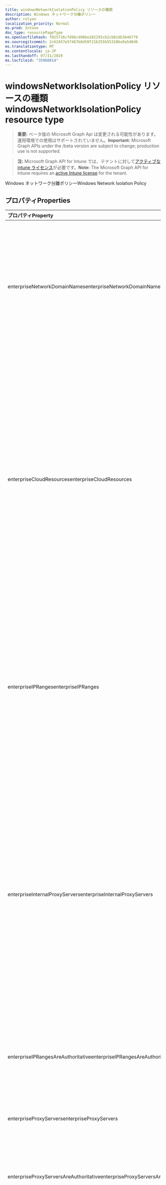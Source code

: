```yaml
---
title: windowsNetworkIsolationPolicy リソースの種類
description: Windows ネットワーク分離ポリシー
author: rolyon
localization_priority: Normal
ms.prod: Intune
doc_type: resourcePageType
ms.openlocfilehash: f025726cfd9bcd90be102293cb2cb81db3b46778
ms.sourcegitcommit: 2c62457e57467b8d50f21b255b553106a9a5d8d6
ms.translationtype: MT
ms.contentlocale: ja-JP
ms.lasthandoff: 07/31/2019
ms.locfileid: "35968814"
---
```

# <a name="windowsnetworkisolationpolicy-resource-type"></a><span data-ttu-id="c0118-103">windowsNetworkIsolationPolicy リソースの種類</span><span class="sxs-lookup"><span data-stu-id="c0118-103">windowsNetworkIsolationPolicy resource type</span></span>

> <span data-ttu-id="c0118-104">**重要:** ベータ版の Microsoft Graph Api は変更される可能性があります。運用環境での使用はサポートされていません。</span><span class="sxs-lookup"><span data-stu-id="c0118-104">**Important:** Microsoft Graph APIs under the /beta version are subject to change; production use is not supported.</span></span>

> <span data-ttu-id="c0118-105">**注:** Microsoft Graph API for Intune では、テナントに対して[アクティブな intune ライセンス](https://go.microsoft.com/fwlink/?linkid=839381)が必要です。</span><span class="sxs-lookup"><span data-stu-id="c0118-105">**Note:** The Microsoft Graph API for Intune requires an [active Intune license](https://go.microsoft.com/fwlink/?linkid=839381) for the tenant.</span></span>

<span data-ttu-id="c0118-106">Windows ネットワーク分離ポリシー</span><span class="sxs-lookup"><span data-stu-id="c0118-106">Windows Network Isolation Policy</span></span>

## <a name="properties"></a><span data-ttu-id="c0118-107">プロパティ</span><span class="sxs-lookup"><span data-stu-id="c0118-107">Properties</span></span>
|<span data-ttu-id="c0118-108">プロパティ</span><span class="sxs-lookup"><span data-stu-id="c0118-108">Property</span></span>|<span data-ttu-id="c0118-109">型</span><span class="sxs-lookup"><span data-stu-id="c0118-109">Type</span></span>|<span data-ttu-id="c0118-110">説明</span><span class="sxs-lookup"><span data-stu-id="c0118-110">Description</span></span>|
|:---|:---|:---|
|<span data-ttu-id="c0118-111">enterpriseNetworkDomainNames</span><span class="sxs-lookup"><span data-stu-id="c0118-111">enterpriseNetworkDomainNames</span></span>|<span data-ttu-id="c0118-112">文字列コレクション</span><span class="sxs-lookup"><span data-stu-id="c0118-112">String collection</span></span>|<span data-ttu-id="c0118-113">これは、エンタープライズの境界を構成するドメインのリストです。</span><span class="sxs-lookup"><span data-stu-id="c0118-113">This is the list of domains that comprise the boundaries of the enterprise.</span></span> <span data-ttu-id="c0118-114">デバイスに送信されるこれらのドメインのいずれかのデータは、エンタープライズデータとして保護されています。</span><span class="sxs-lookup"><span data-stu-id="c0118-114">Data from one of these domains that is sent to a device will be considered enterprise data and protected.</span></span> <span data-ttu-id="c0118-115">これらの場所は、エンタープライズデータの共有先として安全であると見なされます。</span><span class="sxs-lookup"><span data-stu-id="c0118-115">These locations will be considered a safe destination for enterprise data to be shared to.</span></span>|
|<span data-ttu-id="c0118-116">enterpriseCloudResources</span><span class="sxs-lookup"><span data-stu-id="c0118-116">enterpriseCloudResources</span></span>|<span data-ttu-id="c0118-117">[proxiedDomain](../resources/intune-shared-proxieddomain.md) コレクション</span><span class="sxs-lookup"><span data-stu-id="c0118-117">[proxiedDomain](../resources/intune-shared-proxieddomain.md) collection</span></span>|<span data-ttu-id="c0118-118">クラウドでホストされている、保護する必要があるエンタープライズリソースドメインの一覧が含まれています。</span><span class="sxs-lookup"><span data-stu-id="c0118-118">Contains a list of enterprise resource domains hosted in the cloud that need to be protected.</span></span> <span data-ttu-id="c0118-119">これらのリソースへの接続は、エンタープライズ データと見なされます。</span><span class="sxs-lookup"><span data-stu-id="c0118-119">Connections to these resources are considered enterprise data.</span></span> <span data-ttu-id="c0118-120">プロキシがクラウド リソースとペアリング済みの場合、クラウド リソースへのトラフィックは、指定されたプロキシ サーバー (ポート 80) を介してエンタープライズ ネットワーク経由でルーティングされます。</span><span class="sxs-lookup"><span data-stu-id="c0118-120">If a proxy is paired with a cloud resource, traffic to the cloud resource will be routed through the enterprise network via the denoted proxy server (on Port 80).</span></span> <span data-ttu-id="c0118-121">この目的で使用されるプロキシサーバーも、EnterpriseInternalProxyServers ポリシーを使用して構成する必要があります。</span><span class="sxs-lookup"><span data-stu-id="c0118-121">A proxy server used for this purpose must also be configured using the EnterpriseInternalProxyServers policy.</span></span> <span data-ttu-id="c0118-122">このコレクションには、最大で 500 個の要素を含めることができます。</span><span class="sxs-lookup"><span data-stu-id="c0118-122">This collection can contain a maximum of 500 elements.</span></span>|
|<span data-ttu-id="c0118-123">enterpriseIPRanges</span><span class="sxs-lookup"><span data-stu-id="c0118-123">enterpriseIPRanges</span></span>|<span data-ttu-id="c0118-124">[ipRange](../resources/intune-shared-iprange.md) コレクション</span><span class="sxs-lookup"><span data-stu-id="c0118-124">[ipRange](../resources/intune-shared-iprange.md) collection</span></span>|<span data-ttu-id="c0118-125">エンタープライズ ネットワーク内のコンピューターを定義するエンタープライズ IP の範囲を設定します。</span><span class="sxs-lookup"><span data-stu-id="c0118-125">Sets the enterprise IP ranges that define the computers in the enterprise network.</span></span> <span data-ttu-id="c0118-126">これらのコンピューターからのデータはエンタープライズの一部と見なされ、保護されます。</span><span class="sxs-lookup"><span data-stu-id="c0118-126">Data that comes from those computers will be considered part of the enterprise and protected.</span></span> <span data-ttu-id="c0118-127">これらの場所は、エンタープライズデータの共有先として安全であると見なされます。</span><span class="sxs-lookup"><span data-stu-id="c0118-127">These locations will be considered a safe destination for enterprise data to be shared to.</span></span> <span data-ttu-id="c0118-128">このコレクションには、最大で 500 個の要素を含めることができます。</span><span class="sxs-lookup"><span data-stu-id="c0118-128">This collection can contain a maximum of 500 elements.</span></span>|
|<span data-ttu-id="c0118-129">enterpriseInternalProxyServers</span><span class="sxs-lookup"><span data-stu-id="c0118-129">enterpriseInternalProxyServers</span></span>|<span data-ttu-id="c0118-130">文字列コレクション</span><span class="sxs-lookup"><span data-stu-id="c0118-130">String collection</span></span>|<span data-ttu-id="c0118-131">これは、内部プロキシ サーバーのコンマ区切りのリストです。</span><span class="sxs-lookup"><span data-stu-id="c0118-131">This is the comma-separated list of internal proxy servers.</span></span> <span data-ttu-id="c0118-132">例: "157.54.14.28, 157.54.11.118, 10.202.14.167, 157.53.14.163, 157.69.210.59"。</span><span class="sxs-lookup"><span data-stu-id="c0118-132">For example, "157.54.14.28, 157.54.11.118, 10.202.14.167, 157.53.14.163, 157.69.210.59".</span></span> <span data-ttu-id="c0118-133">これらのプロキシは、管理者により、インターネット上の特定のリソースに接続するように構成されています。</span><span class="sxs-lookup"><span data-stu-id="c0118-133">These proxies have been configured by the admin to connect to specific resources on the Internet.</span></span> <span data-ttu-id="c0118-134">それらはエンタープライズ ネットワークの場所にあると見なされます。</span><span class="sxs-lookup"><span data-stu-id="c0118-134">They are considered to be enterprise network locations.</span></span> <span data-ttu-id="c0118-135">プロキシは、EnterpriseCloudResources ポリシーを構成する場合にのみ使用され、これらのプロキシを介して一致するクラウドリソースにトラフィックを強制します。</span><span class="sxs-lookup"><span data-stu-id="c0118-135">The proxies are only leveraged in configuring the EnterpriseCloudResources policy to force traffic to the matched cloud resources through these proxies.</span></span>|
|<span data-ttu-id="c0118-136">enterpriseIPRangesAreAuthoritative</span><span class="sxs-lookup"><span data-stu-id="c0118-136">enterpriseIPRangesAreAuthoritative</span></span>|<span data-ttu-id="c0118-137">Boolean</span><span class="sxs-lookup"><span data-stu-id="c0118-137">Boolean</span></span>|<span data-ttu-id="c0118-138">構成済みのリストを承諾し、ヒューリスティックを使用した他のサブネットの検索を行わないよう、クライアントに指示するブール値。</span><span class="sxs-lookup"><span data-stu-id="c0118-138">Boolean value that tells the client to accept the configured list and not to use heuristics to attempt to find other subnets.</span></span> <span data-ttu-id="c0118-139">既定値は false です。</span><span class="sxs-lookup"><span data-stu-id="c0118-139">Default is false.</span></span>|
|<span data-ttu-id="c0118-140">enterpriseProxyServers</span><span class="sxs-lookup"><span data-stu-id="c0118-140">enterpriseProxyServers</span></span>|<span data-ttu-id="c0118-141">文字列コレクション</span><span class="sxs-lookup"><span data-stu-id="c0118-141">String collection</span></span>|<span data-ttu-id="c0118-142">これは、プロキシ サーバーのリストです。</span><span class="sxs-lookup"><span data-stu-id="c0118-142">This is a list of proxy servers.</span></span> <span data-ttu-id="c0118-143">この一覧にないサーバーは、非エンタープライズとみなされます。</span><span class="sxs-lookup"><span data-stu-id="c0118-143">Any server not on this list is considered non-enterprise.</span></span>|
|<span data-ttu-id="c0118-144">enterpriseProxyServersAreAuthoritative</span><span class="sxs-lookup"><span data-stu-id="c0118-144">enterpriseProxyServersAreAuthoritative</span></span>|<span data-ttu-id="c0118-145">Boolean</span><span class="sxs-lookup"><span data-stu-id="c0118-145">Boolean</span></span>|<span data-ttu-id="c0118-146">プロキシの構成済みリストを承諾し、他の作業プロキシの検出を試みないよう、クライアントに指示するブール値。</span><span class="sxs-lookup"><span data-stu-id="c0118-146">Boolean value that tells the client to accept the configured list of proxies and not try to detect other work proxies.</span></span> <span data-ttu-id="c0118-147">既定値は false です</span><span class="sxs-lookup"><span data-stu-id="c0118-147">Default is false</span></span>|
|<span data-ttu-id="c0118-148">neutralDomainResources</span><span class="sxs-lookup"><span data-stu-id="c0118-148">neutralDomainResources</span></span>|<span data-ttu-id="c0118-149">文字列コレクション</span><span class="sxs-lookup"><span data-stu-id="c0118-149">String collection</span></span>|<span data-ttu-id="c0118-150">作業または個人のリソースに使用できるドメイン名のリスト。</span><span class="sxs-lookup"><span data-stu-id="c0118-150">List of domain names that can used for work or personal resource.</span></span>|

## <a name="relationships"></a><span data-ttu-id="c0118-151">リレーションシップ</span><span class="sxs-lookup"><span data-stu-id="c0118-151">Relationships</span></span>
<span data-ttu-id="c0118-152">なし</span><span class="sxs-lookup"><span data-stu-id="c0118-152">None</span></span>

## <a name="json-representation"></a><span data-ttu-id="c0118-153">JSON 表記</span><span class="sxs-lookup"><span data-stu-id="c0118-153">JSON Representation</span></span>
<span data-ttu-id="c0118-154">以下は、リソースの JSON 表記です。</span><span class="sxs-lookup"><span data-stu-id="c0118-154">Here is a JSON representation of the resource.</span></span>
<!-- {
  "blockType": "resource",
  "@odata.type": "microsoft.graph.windowsNetworkIsolationPolicy"
}
-->
``` json
{
  "@odata.type": "#microsoft.graph.windowsNetworkIsolationPolicy",
  "enterpriseNetworkDomainNames": [
    "String"
  ],
  "enterpriseCloudResources": [
    {
      "@odata.type": "microsoft.graph.proxiedDomain",
      "ipAddressOrFQDN": "String",
      "proxy": "String"
    }
  ],
  "enterpriseIPRanges": [
    {
      "@odata.type": "microsoft.graph.iPv6Range",
      "lowerAddress": "String",
      "upperAddress": "String"
    }
  ],
  "enterpriseInternalProxyServers": [
    "String"
  ],
  "enterpriseIPRangesAreAuthoritative": true,
  "enterpriseProxyServers": [
    "String"
  ],
  "enterpriseProxyServersAreAuthoritative": true,
  "neutralDomainResources": [
    "String"
  ]
}
```





